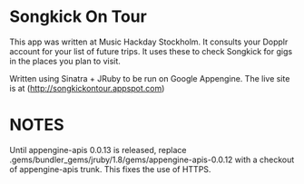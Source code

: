 Songkick On Tour
================

This app was written at Music Hackday Stockholm. It consults your Dopplr account for your list of future trips. It uses these to check Songkick for gigs in the places you plan to visit.

Written using Sinatra + JRuby to be run on Google Appengine. The live site is at (http://songkickontour.appspot.com)

NOTES
=====

Until appengine-apis 0.0.13 is released, replace .gems/bundler_gems/jruby/1.8/gems/appengine-apis-0.0.12 with a checkout of appengine-apis trunk. This fixes the use of HTTPS.
